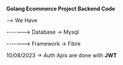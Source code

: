 **Golang Ecommerce Project Backend Code**

--> We Have

-------> Database -> Mysql 

-------> Framework -> Fibre

10/08/2023 -> Auth Apis are done with **JWT** 
